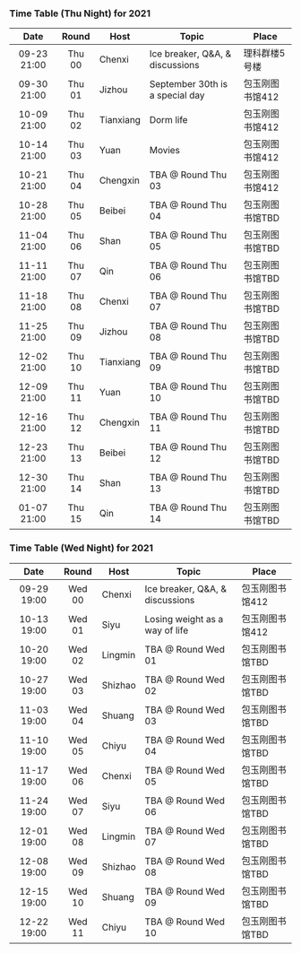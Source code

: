 ### Time Table (Thu Night) for 2021
| Date        | Round  | Host      | Topic                           | Place         |
|:-----------:|:------:|-----------|---------------------------------|---------------|
| 09-23 21:00 | Thu 00 | Chenxi    | Ice breaker, Q&A, & discussions | 理科群楼5号楼   |
| 09-30 21:00 | Thu 01 | Jizhou    | September 30th is a special day | 包玉刚图书馆412 |
| 10-09 21:00 | Thu 02 | Tianxiang | Dorm life                       | 包玉刚图书馆412 |
| 10-14 21:00 | Thu 03 | Yuan      | Movies                          | 包玉刚图书馆412 |
| 10-21 21:00 | Thu 04 | Chengxin  | TBA @ Round Thu 03              | 包玉刚图书馆412 |
| 10-28 21:00 | Thu 05 | Beibei    | TBA @ Round Thu 04              | 包玉刚图书馆TBD |
| 11-04 21:00 | Thu 06 | Shan      | TBA @ Round Thu 05              | 包玉刚图书馆TBD |
| 11-11 21:00 | Thu 07 | Qin       | TBA @ Round Thu 06              | 包玉刚图书馆TBD |
| 11-18 21:00 | Thu 08 | Chenxi    | TBA @ Round Thu 07              | 包玉刚图书馆TBD |
| 11-25 21:00 | Thu 09 | Jizhou    | TBA @ Round Thu 08              | 包玉刚图书馆TBD |
| 12-02 21:00 | Thu 10 | Tianxiang | TBA @ Round Thu 09              | 包玉刚图书馆TBD |
| 12-09 21:00 | Thu 11 | Yuan      | TBA @ Round Thu 10              | 包玉刚图书馆TBD |
| 12-16 21:00 | Thu 12 | Chengxin  | TBA @ Round Thu 11              | 包玉刚图书馆TBD |
| 12-23 21:00 | Thu 13 | Beibei    | TBA @ Round Thu 12              | 包玉刚图书馆TBD |
| 12-30 21:00 | Thu 14 | Shan      | TBA @ Round Thu 13              | 包玉刚图书馆TBD |
| 01-07 21:00 | Thu 15 | Qin       | TBA @ Round Thu 14              | 包玉刚图书馆TBD |

### Time Table (Wed Night) for 2021
| Date        | Round  | Host      | Topic                           | Place         |
|:-----------:|:------:|-----------|---------------------------------|---------------|
| 09-29 19:00 | Wed 00 | Chenxi    | Ice breaker, Q&A, & discussions | 包玉刚图书馆412 |
| 10-13 19:00 | Wed 01 | Siyu      | Losing weight as a way of life  | 包玉刚图书馆412 |
| 10-20 19:00 | Wed 02 | Lingmin   | TBA @ Round Wed 01              | 包玉刚图书馆TBD |
| 10-27 19:00 | Wed 03 | Shizhao   | TBA @ Round Wed 02              | 包玉刚图书馆TBD |
| 11-03 19:00 | Wed 04 | Shuang    | TBA @ Round Wed 03              | 包玉刚图书馆TBD |
| 11-10 19:00 | Wed 05 | Chiyu     | TBA @ Round Wed 04              | 包玉刚图书馆TBD |
| 11-17 19:00 | Wed 06 | Chenxi    | TBA @ Round Wed 05              | 包玉刚图书馆TBD |
| 11-24 19:00 | Wed 07 | Siyu      | TBA @ Round Wed 06              | 包玉刚图书馆TBD |
| 12-01 19:00 | Wed 08 | Lingmin   | TBA @ Round Wed 07              | 包玉刚图书馆TBD |
| 12-08 19:00 | Wed 09 | Shizhao   | TBA @ Round Wed 08              | 包玉刚图书馆TBD |
| 12-15 19:00 | Wed 10 | Shuang    | TBA @ Round Wed 09              | 包玉刚图书馆TBD |
| 12-22 19:00 | Wed 11 | Chiyu     | TBA @ Round Wed 10              | 包玉刚图书馆TBD |
